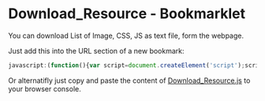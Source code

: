 # Download_Resource - Bookmarklet
You can download List of Image, CSS, JS as text file, form the webpage.

Just add this into the URL section of a new bookmark:

```javascript
javascript:(function(){var script=document.createElement('script');script.src='https://cdn.jsdelivr.net/gh/amigodheena/download_resourse@master/download_resource.js';document.body.appendChild(script);})()
```

Or alternatifly just copy and paste the content of [Download_Resource.js](https://cdn.jsdelivr.net/gh/amigodheena/download_resourse@master/download_resource.js) to your browser console.
